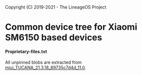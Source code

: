 Copyright (C) 2019-2021 - The LineageOS Project

Common device tree for Xiaomi SM6150 based devices
==============

#### Proprietary-files.txt
All unpinned blobs are extracted from [miui_TUCANA_21.3.18_89735c7d4d_11.0](https://xiaomifirmwareupdater.com/miui/tucana/weekly/21.3.18/).
